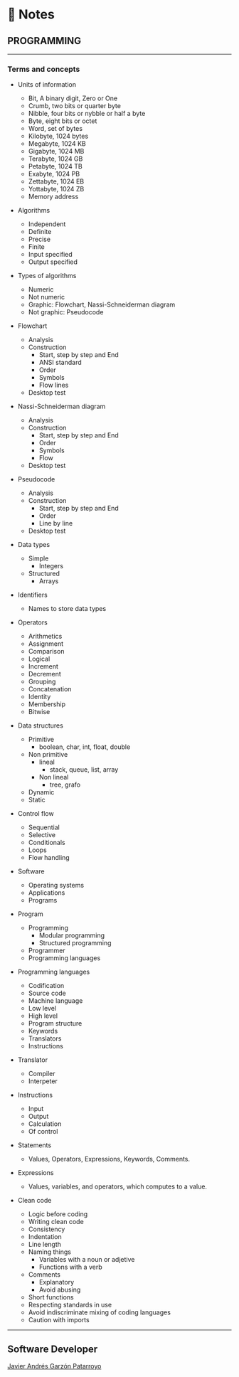 # :memo: Notes
## PROGRAMMING
---
### Terms and concepts
* Units of information
  - Bit, A binary digit, Zero or One
  - Crumb, two bits or quarter byte
  - Nibble, four bits or nybble or half a byte
  - Byte, eight bits or octet
  - Word, set of bytes
  - Kilobyte, 1024 bytes
  - Megabyte, 1024 KB
  - Gigabyte, 1024 MB
  - Terabyte, 1024 GB
  - Petabyte, 1024 TB
  - Exabyte, 1024 PB
  - Zettabyte, 1024 EB
  - Yottabyte, 1024 ZB
  - Memory address
* Algorithms
  - Independent
  - Definite
  - Precise
  - Finite
  - Input specified
  - Output specified
* Types of algorithms
  - Numeric
  - Not numeric
  - Graphic: Flowchart, Nassi-Schneiderman diagram
  - Not graphic: Pseudocode
* Flowchart
  - Analysis
  - Construction
    - Start, step by step and End
    - ANSI standard
    - Order
    - Symbols
    - Flow lines
  - Desktop test
* Nassi-Schneiderman diagram
  - Analysis
  - Construction
    - Start, step by step and End
    - Order
    - Symbols
    - Flow
  - Desktop test
* Pseudocode
  - Analysis
  - Construction
      - Start, step by step and End
      - Order
      - Line by line
  - Desktop test
* Data types
  - Simple
    - Integers
  - Structured
    - Arrays
* Identifiers
  - Names to store data types
* Operators
  - Arithmetics
  - Assignment
  - Comparison
  - Logical
  - Increment
  - Decrement
  - Grouping
  - Concatenation
  - Identity
  - Membership
  - Bitwise
* Data structures
  * Primitive
    - boolean, char, int, float, double
  * Non primitive
    * lineal
      - stack, queue, list, array
    * Non lineal
      - tree, grafo
  - Dynamic
  - Static
* Control flow
  -  Sequential
  -  Selective
  - Conditionals
  - Loops
  - Flow handling
* Software
  - Operating systems
  - Applications
  - Programs
* Program
  - Programming
    - Modular programming
    - Structured programming
  - Programmer
  - Programming languages
* Programming languages
  - Codification
  - Source code
  - Machine language
  - Low level
  - High level
  - Program structure
  - Keywords
  - Translators
  - Instructions
* Translator
  - Compiler
  - Interpeter
* Instructions
  - Input
  - Output
  - Calculation
  - Of control
* Statements
  - Values, Operators, Expressions, Keywords, Comments.
* Expressions
  - Values, variables, and operators, which computes to a value.

* Clean code
  - Logic before coding
  - Writing clean code
  - Consistency
  - Indentation
  - Line length
  * Naming things
    - Variables with a noun or adjetive
    - Functions with a verb
  * Comments
    - Explanatory
    - Avoid abusing
  - Short functions
  - Respecting standards in use
  - Avoid indiscriminate mixing of coding languages
  - Caution with imports
---
## Software Developer
[Javier Andrés Garzón Patarroyo](https://javierandresgp.com)
